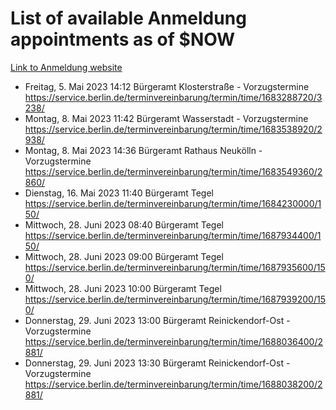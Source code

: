 # List of available Anmeldung appointments as of $NOW
[Link to Anmeldung website](https://service.berlin.de/terminvereinbarung/termin/tag.php?termin=1&anliegen[]=120686&dienstleisterlist=122210,122217,327316,122219,327312,122227,327314,122231,327346,122243,327348,122254,122252,329742,122260,329745,122262,329748,122271,327278,122273,327274,122277,327276,330436,122280,327294,122282,327290,122284,327292,122291,327270,122285,327266,122286,327264,122296,327268,150230,329760,122297,327286,122294,327284,122312,329763,122314,329775,122304,327330,122311,327334,122309,327332,317869,122281,327352,122279,329772,122283,122276,327324,122274,327326,122267,329766,122246,327318,122251,327320,122257,327322,122208,327298,122226,327300&herkunft=http%3A%2F%2Fservice.berlin.de%2Fdienstleistung%2F120686%2F)
- Freitag, 5. Mai 2023 14:12 Bürgeramt Klosterstraße - Vorzugstermine https://service.berlin.de/terminvereinbarung/termin/time/1683288720/3238/
- Montag, 8. Mai 2023 11:42 Bürgeramt Wasserstadt - Vorzugstermine https://service.berlin.de/terminvereinbarung/termin/time/1683538920/2938/
- Montag, 8. Mai 2023 14:36 Bürgeramt Rathaus Neukölln - Vorzugstermine https://service.berlin.de/terminvereinbarung/termin/time/1683549360/2860/
- Dienstag, 16. Mai 2023 11:40 Bürgeramt Tegel https://service.berlin.de/terminvereinbarung/termin/time/1684230000/150/
- Mittwoch, 28. Juni 2023 08:40 Bürgeramt Tegel https://service.berlin.de/terminvereinbarung/termin/time/1687934400/150/
- Mittwoch, 28. Juni 2023 09:00 Bürgeramt Tegel https://service.berlin.de/terminvereinbarung/termin/time/1687935600/150/
- Mittwoch, 28. Juni 2023 10:00 Bürgeramt Tegel https://service.berlin.de/terminvereinbarung/termin/time/1687939200/150/
- Donnerstag, 29. Juni 2023 13:00 Bürgeramt Reinickendorf-Ost - Vorzugstermine https://service.berlin.de/terminvereinbarung/termin/time/1688036400/2881/
- Donnerstag, 29. Juni 2023 13:30 Bürgeramt Reinickendorf-Ost - Vorzugstermine https://service.berlin.de/terminvereinbarung/termin/time/1688038200/2881/
